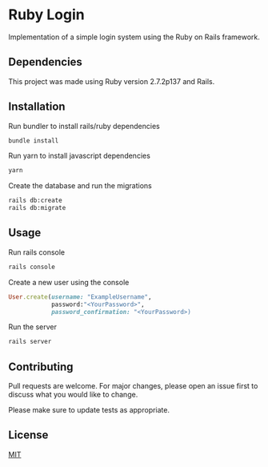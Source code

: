 # Ruby Login

Implementation of a simple login system using the Ruby on Rails framework.

## Dependencies
This project was made using Ruby version 2.7.2p137 and Rails.

## Installation

Run bundler to install rails/ruby dependencies

```bash
bundle install
```

Run yarn to install javascript dependencies

```bash
yarn
```

Create the database and run the migrations

```bash
rails db:create
rails db:migrate
```
## Usage

Run rails console

```Bash
rails console

```
Create a new user using the console

```Ruby
User.create(username: "ExampleUsername",
            password:"<YourPassword>", 
            password_confirmation: "<YourPassword>)

```

Run the server 
```Bash
rails server

```

## Contributing
Pull requests are welcome. For major changes, please open an issue first to discuss what you would like to change.

Please make sure to update tests as appropriate.

## License
[MIT](https://choosealicense.com/licenses/mit/)